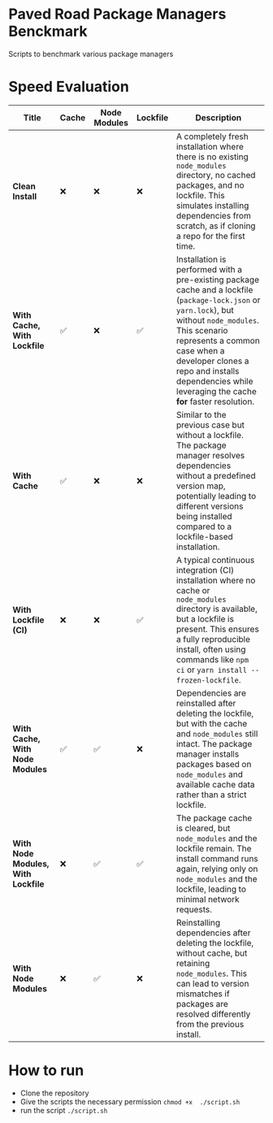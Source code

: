 # Paved Road Package Managers Benckmark

Scripts to benchmark various package managers 

# Speed Evaluation

| Title                            | Cache | Node Modules | Lockfile | Description |
| -------------------------------- | ------ | ------------ | -------- | ----------------------------------------------------------------------------------------------------------------------------- |
| **Clean Install**                | ❌     | ❌           | ❌       | A completely fresh installation where there is no existing `node_modules` directory, no cached packages, and no lockfile. This simulates installing dependencies from scratch, as if cloning a repo for the first time. |
| **With Cache, With Lockfile**     | ✅     | ❌           | ✅       | Installation is performed with a pre-existing package cache and a lockfile (`package-lock.json` or `yarn.lock`), but without `node_modules`. This scenario represents a common case when a developer clones a repo and installs dependencies while leveraging the cache **for** faster resolution. |
| **With Cache**                    | ✅     | ❌           | ❌       | Similar to the previous case but without a lockfile. The package manager resolves dependencies without a predefined version map, potentially leading to different versions being installed compared to a lockfile-based installation. |
| **With Lockfile (CI)**            | ❌     | ❌           | ✅       | A typical continuous integration (CI) installation where no cache or `node_modules` directory is available, but a lockfile is present. This ensures a fully reproducible install, often using commands like `npm ci` or `yarn install --frozen-lockfile`. |
| **With Cache, With Node Modules** | ✅     | ✅           | ❌       | Dependencies are reinstalled after deleting the lockfile, but with the cache and `node_modules` still intact. The package manager installs packages based on `node_modules` and available cache data rather than a strict lockfile. |
| **With Node Modules, With Lockfile** | ❌     | ✅           | ✅       | The package cache is cleared, but `node_modules` and the lockfile remain. The install command runs again, relying only on `node_modules` and the lockfile, leading to minimal network requests. |
| **With Node Modules**             | ❌     | ✅           | ❌       | Reinstalling dependencies after deleting the lockfile, without cache, but retaining `node_modules`. This can lead to version mismatches if packages are resolved differently from the previous install. |


# How to run 

 - Clone the repository 
 - Give the scripts the necessary permission ``` chmod +x  ./script.sh ```
 - run the script ```./script.sh```
